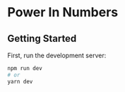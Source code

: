 # Power In Numbers

## Getting Started

First, run the development server:

```bash
npm run dev
# or
yarn dev
```
